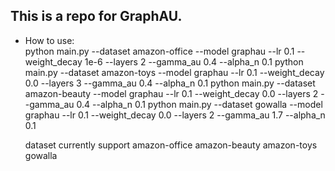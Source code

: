 ## This is a repo for GraphAU.  
  

* How to use:  
    python main.py --dataset amazon-office --model graphau --lr 0.1 --weight_decay 1e-6 --layers 2 --gamma_au 0.4 --alpha_n 0.1
    python main.py --dataset amazon-toys --model graphau --lr 0.1 --weight_decay 0.0 --layers 3 --gamma_au 0.4 --alpha_n 0.1
    python main.py --dataset amazon-beauty --model graphau --lr 0.1 --weight_decay 0.0 --layers 2 --gamma_au 0.4 --alpha_n 0.1
    python main.py --dataset gowalla --model graphau --lr 0.1 --weight_decay 0.0 --layers 2 --gamma_au 1.7 --alpha_n 0.1
    
    dataset currently support amazon-office amazon-beauty amazon-toys gowalla


